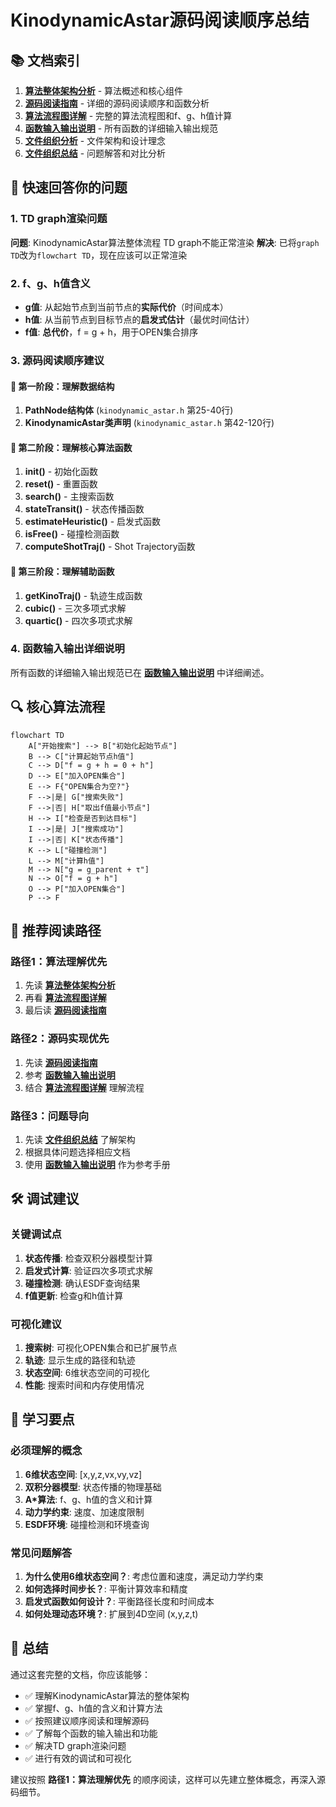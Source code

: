 # KinodynamicAstar源码阅读顺序总结

## 📚 **文档索引**

1. **[算法整体架构分析](kinodynamic_astar_architecture.md)** - 算法概述和核心组件
2. **[源码阅读指南](source_code_reading_guide.md)** - 详细的源码阅读顺序和函数分析
3. **[算法流程图详解](algorithm_flow_diagram.md)** - 完整的算法流程图和f、g、h值计算
4. **[函数输入输出说明](function_input_output_specification.md)** - 所有函数的详细输入输出规范
5. **[文件组织分析](file_organization_analysis.md)** - 文件架构和设计理念
6. **[文件组织总结](file_organization_summary.md)** - 问题解答和对比分析

## 🎯 **快速回答你的问题**

### 1. TD graph渲染问题
**问题**: KinodynamicAstar算法整体流程 TD graph不能正常渲染
**解决**: 已将`graph TD`改为`flowchart TD`，现在应该可以正常渲染

### 2. f、g、h值含义
- **g值**: 从起始节点到当前节点的**实际代价**（时间成本）
- **h值**: 从当前节点到目标节点的**启发式估计**（最优时间估计）
- **f值**: **总代价**，f = g + h，用于OPEN集合排序

### 3. 源码阅读顺序建议

#### 🥇 **第一阶段：理解数据结构**
1. **PathNode结构体** (`kinodynamic_astar.h` 第25-40行)
2. **KinodynamicAstar类声明** (`kinodynamic_astar.h` 第42-120行)

#### 🥈 **第二阶段：理解核心算法函数**
1. **init()** - 初始化函数
2. **reset()** - 重置函数  
3. **search()** - 主搜索函数
4. **stateTransit()** - 状态传播函数
5. **estimateHeuristic()** - 启发式函数
6. **isFree()** - 碰撞检测函数
7. **computeShotTraj()** - Shot Trajectory函数

#### 🥉 **第三阶段：理解辅助函数**
1. **getKinoTraj()** - 轨迹生成函数
2. **cubic()** - 三次多项式求解
3. **quartic()** - 四次多项式求解

### 4. 函数输入输出详细说明
所有函数的详细输入输出规范已在 **[函数输入输出说明](function_input_output_specification.md)** 中详细阐述。

## 🔍 **核心算法流程**

```mermaid
flowchart TD
    A["开始搜索"] --> B["初始化起始节点"]
    B --> C["计算起始节点h值"]
    C --> D["f = g + h = 0 + h"]
    D --> E["加入OPEN集合"]
    E --> F{"OPEN集合为空?"}
    F -->|是| G["搜索失败"]
    F -->|否| H["取出f值最小节点"]
    H --> I["检查是否到达目标"]
    I -->|是| J["搜索成功"]
    I -->|否| K["状态传播"]
    K --> L["碰撞检测"]
    L --> M["计算h值"]
    M --> N["g = g_parent + τ"]
    N --> O["f = g + h"]
    O --> P["加入OPEN集合"]
    P --> F
```

## 📖 **推荐阅读路径**

### 路径1：算法理解优先
1. 先读 **[算法整体架构分析](kinodynamic_astar_architecture.md)**
2. 再看 **[算法流程图详解](algorithm_flow_diagram.md)**
3. 最后读 **[源码阅读指南](source_code_reading_guide.md)**

### 路径2：源码实现优先
1. 先读 **[源码阅读指南](source_code_reading_guide.md)**
2. 参考 **[函数输入输出说明](function_input_output_specification.md)**
3. 结合 **[算法流程图详解](algorithm_flow_diagram.md)** 理解流程

### 路径3：问题导向
1. 先读 **[文件组织总结](file_organization_summary.md)** 了解架构
2. 根据具体问题选择相应文档
3. 使用 **[函数输入输出说明](function_input_output_specification.md)** 作为参考手册

## 🛠️ **调试建议**

### 关键调试点
1. **状态传播**: 检查双积分器模型计算
2. **启发式计算**: 验证四次多项式求解
3. **碰撞检测**: 确认ESDF查询结果
4. **f值更新**: 检查g和h值计算

### 可视化建议
1. **搜索树**: 可视化OPEN集合和已扩展节点
2. **轨迹**: 显示生成的路径和轨迹
3. **状态空间**: 6维状态空间的可视化
4. **性能**: 搜索时间和内存使用情况

## 📝 **学习要点**

### 必须理解的概念
1. **6维状态空间**: [x,y,z,vx,vy,vz]
2. **双积分器模型**: 状态传播的物理基础
3. **A*算法**: f、g、h值的含义和计算
4. **动力学约束**: 速度、加速度限制
5. **ESDF环境**: 碰撞检测和环境查询

### 常见问题解答
1. **为什么使用6维状态空间？**: 考虑位置和速度，满足动力学约束
2. **如何选择时间步长？**: 平衡计算效率和精度
3. **启发式函数如何设计？**: 平衡路径长度和时间成本
4. **如何处理动态环境？**: 扩展到4D空间 (x,y,z,t)

## 🎉 **总结**

通过这套完整的文档，你应该能够：
- ✅ 理解KinodynamicAstar算法的整体架构
- ✅ 掌握f、g、h值的含义和计算方法
- ✅ 按照建议顺序阅读和理解源码
- ✅ 了解每个函数的输入输出和功能
- ✅ 解决TD graph渲染问题
- ✅ 进行有效的调试和可视化

建议按照 **路径1：算法理解优先** 的顺序阅读，这样可以先建立整体概念，再深入源码细节。
